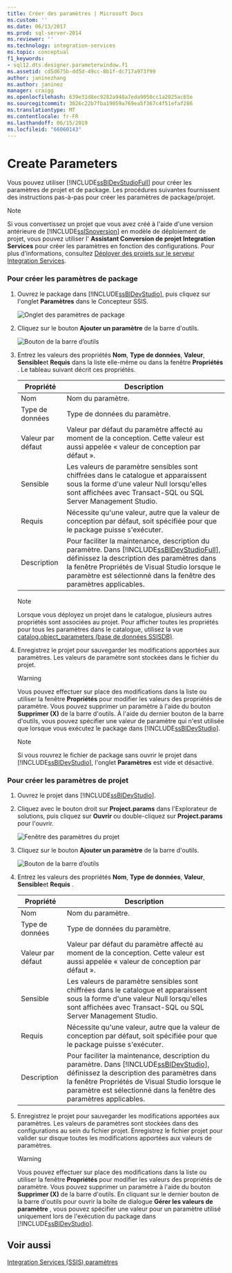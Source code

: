 ```yaml
---
title: Créer des paramètres | Microsoft Docs
ms.custom: ''
ms.date: 06/13/2017
ms.prod: sql-server-2014
ms.reviewer: ''
ms.technology: integration-services
ms.topic: conceptual
f1_keywords:
- sql12.dts.designer.parameterwindow.f1
ms.assetid: cd5d675b-dd5d-49cc-8b1f-dc717a973f99
author: janinezhang
ms.author: janinez
manager: craigg
ms.openlocfilehash: 639e31d8ec9282a948a7eda9050cc1a2025ac65e
ms.sourcegitcommit: 3026c22b7fba19059a769ea5f367c4f51efaf286
ms.translationtype: MT
ms.contentlocale: fr-FR
ms.lasthandoff: 06/15/2019
ms.locfileid: "66060143"
---
```

# <a name="create-parameters"></a>Create Parameters
  Vous pouvez utiliser [!INCLUDE[ssBIDevStudioFull](../includes/ssbidevstudiofull-md.md)] pour créer les paramètres de projet et de package. Les procédures suivantes fournissent des instructions pas-à-pas pour créer les paramètres de package/projet.  
  
> [!NOTE]  
>  Si vous convertissez un projet que vous avez créé à l'aide d'une version antérieure de [!INCLUDE[ssISnoversion](../includes/ssisnoversion-md.md)] en modèle de déploiement de projet, vous pouvez utiliser l' **Assistant Conversion de projet Integration Services** pour créer les paramètres en fonction des configurations. Pour plus d’informations, consultez [Déployer des projets sur le serveur Integration Services](../../2014/integration-services/deploy-projects-to-integration-services-server.md).  
  
### <a name="to-create-package-parameters"></a>Pour créer les paramètres de package  
  
1.  Ouvrez le package dans [!INCLUDE[ssBIDevStudio](../includes/ssbidevstudio-md.md)], puis cliquez sur l'onglet **Paramètres** dans le Concepteur SSIS.  
  
     ![Onglet des paramètres de package](media/denali-package-parameters.gif "Onglet des paramètres de package")  
  
2.  Cliquez sur le bouton **Ajouter un paramètre** de la barre d'outils.  
  
     ![Bouton de la barre d’outils](media/denali-parameter-add.gif "Ajouter un bouton à la barre d’outils")  
  
3.  Entrez les valeurs des propriétés **Nom**, **Type de données**, **Valeur**, **Sensible**et **Requis** dans la liste elle-même ou dans la fenêtre **Propriétés** . Le tableau suivant décrit ces propriétés.  
  
    |Propriété|Description|  
    |--------------|-----------------|  
    |Nom|Nom du paramètre.|  
    |Type de données|Type de données du paramètre.|  
    |Valeur par défaut|Valeur par défaut du paramètre affecté au moment de la conception. Cette valeur est aussi appelée « valeur de conception par défaut ».|  
    |Sensible|Les valeurs de paramètre sensibles sont chiffrées dans le catalogue et apparaissent sous la forme d'une valeur Null lorsqu'elles sont affichées avec Transact-SQL ou SQL Server Management Studio.|  
    |Requis|Nécessite qu'une valeur, autre que la valeur de conception par défaut, soit spécifiée pour que le package puisse s'exécuter.|  
    |Description|Pour faciliter la maintenance, description du paramètre. Dans [!INCLUDE[ssBIDevStudioFull](../includes/ssbidevstudiofull-md.md)], définissez la description des paramètres dans la fenêtre Propriétés de Visual Studio lorsque le paramètre est sélectionné dans la fenêtre des paramètres applicables.|  
  
    > [!NOTE]  
    >  Lorsque vous déployez un projet dans le catalogue, plusieurs autres propriétés sont associées au projet. Pour afficher toutes les propriétés pour tous les paramètres dans le catalogue, utilisez la vue [catalog.object_parameters &#40;base de données SSISDB&#41;](/sql/integration-services/system-views/catalog-object-parameters-ssisdb-database).  
  
4.  Enregistrez le projet pour sauvegarder les modifications apportées aux paramètres. Les valeurs de paramètre sont stockées dans le fichier du projet.  
  
    > [!WARNING]  
    >  Vous pouvez effectuer sur place des modifications dans la liste ou utiliser la fenêtre **Propriétés** pour modifier les valeurs des propriétés de paramètre. Vous pouvez supprimer un paramètre à l'aide du bouton **Supprimer (X)** de la barre d'outils. À l'aide du dernier bouton de la barre d'outils, vous pouvez spécifier une valeur de paramètre qui n'est utilisée que lorsque vous exécutez le package dans [!INCLUDE[ssBIDevStudio](../includes/ssbidevstudio-md.md)].  
  
    > [!NOTE]  
    >  Si vous rouvrez le fichier de package sans ouvrir le projet dans [!INCLUDE[ssBIDevStudio](../includes/ssbidevstudio-md.md)], l'onglet **Paramètres** est vide et désactivé.  
  
### <a name="to-create-project-parameters"></a>Pour créer les paramètres de projet  
  
1.  Ouvrez le projet dans [!INCLUDE[ssBIDevStudio](../includes/ssbidevstudio-md.md)].  
  
2.  Cliquez avec le bouton droit sur **Project.params** dans l'Explorateur de solutions, puis cliquez sur **Ouvrir** ou double-cliquez sur **Project.params** pour l'ouvrir.  
  
     ![Fenêtre des paramètres du projet](media/denali-project-parameters.gif "Fenêtre des paramètres du projet")  
  
3.  Cliquez sur le bouton **Ajouter un paramètre** de la barre d'outils.  
  
     ![Bouton de la barre d’outils](media/denali-parameter-add.gif "Ajouter un bouton à la barre d’outils")  
  
4.  Entrez les valeurs des propriétés **Nom**, **Type de données**, **Valeur**, **Sensible**et **Requis** .  
  
    |Propriété|Description|  
    |--------------|-----------------|  
    |Nom|Nom du paramètre.|  
    |Type de données|Type de données du paramètre.|  
    |Valeur par défaut|Valeur par défaut du paramètre affecté au moment de la conception. Cette valeur est aussi appelée « valeur de conception par défaut ».|  
    |Sensible|Les valeurs de paramètre sensibles sont chiffrées dans le catalogue et apparaissent sous la forme d'une valeur Null lorsqu'elles sont affichées avec Transact-SQL ou SQL Server Management Studio.|  
    |Requis|Nécessite qu'une valeur, autre que la valeur de conception par défaut, soit spécifiée pour que le package puisse s'exécuter.|  
    |Description|Pour faciliter la maintenance, description du paramètre. Dans [!INCLUDE[ssBIDevStudio](../includes/ssbidevstudio-md.md)], définissez la description des paramètres dans la fenêtre Propriétés de Visual Studio lorsque le paramètre est sélectionné dans la fenêtre des paramètres applicables.|  
  
5.  Enregistrez le projet pour sauvegarder les modifications apportées aux paramètres. Les valeurs de paramètres sont stockées dans des configurations au sein du fichier projet. Enregistrez le fichier projet pour valider sur disque toutes les modifications apportées aux valeurs de paramètres.  
  
    > [!WARNING]  
    >  Vous pouvez effectuer sur place des modifications dans la liste ou utiliser la fenêtre **Propriétés** pour modifier les valeurs des propriétés de paramètre. Vous pouvez supprimer un paramètre à l'aide du bouton **Supprimer (X)** de la barre d'outils. En cliquant sur le dernier bouton de la barre d'outils pour ouvrir la boîte de dialogue **Gérer les valeurs de paramètre** , vous pouvez spécifier une valeur pour un paramètre utilisé uniquement lors de l'exécution du package dans [!INCLUDE[ssBIDevStudio](../includes/ssbidevstudio-md.md)].  
  
## <a name="see-also"></a>Voir aussi  
 [Integration Services &#40;SSIS&#41; paramètres](integration-services-ssis-package-and-project-parameters.md)  
  
  
